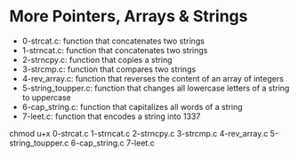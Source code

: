 # More Pointers, Arrays & Strings
* 0-strcat.c: function that concatenates two strings
* 1-strncat.c: function that concatenates two strings
* 2-strncpy.c: function that copies a string
* 3-strcmp.c: function that compares two strings
* 4-rev_array.c: function that reverses the content of an array of integers
* 5-string_toupper.c: function that changes all lowercase letters of a string to uppercase
* 6-cap_string.c: function that capitalizes all words of a string
* 7-leet.c: function that encodes a string into 1337

chmod u+x 0-strcat.c 1-strncat.c 2-strncpy.c 3-strcmp.c 4-rev_array.c 5-string_toupper.c 6-cap_string.c 7-leet.c